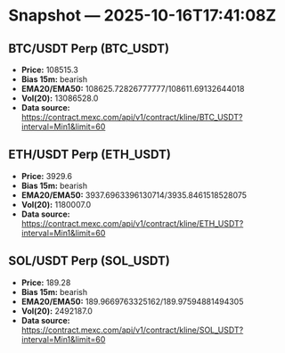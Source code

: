 # Snapshot — 2025-10-16T17:41:08Z

## BTC/USDT Perp (BTC_USDT)
- **Price:** 108515.3
- **Bias 15m:** bearish
- **EMA20/EMA50:** 108625.72826777777/108611.69132644018
- **Vol(20):** 13086528.0
- **Data source:** https://contract.mexc.com/api/v1/contract/kline/BTC_USDT?interval=Min1&limit=60

## ETH/USDT Perp (ETH_USDT)
- **Price:** 3929.6
- **Bias 15m:** bearish
- **EMA20/EMA50:** 3937.6963396130714/3935.8461518528075
- **Vol(20):** 1180007.0
- **Data source:** https://contract.mexc.com/api/v1/contract/kline/ETH_USDT?interval=Min1&limit=60

## SOL/USDT Perp (SOL_USDT)
- **Price:** 189.28
- **Bias 15m:** bearish
- **EMA20/EMA50:** 189.9669763325162/189.97594881494305
- **Vol(20):** 2492187.0
- **Data source:** https://contract.mexc.com/api/v1/contract/kline/SOL_USDT?interval=Min1&limit=60
